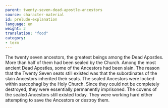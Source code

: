 ```yaml
---
parent: twenty-seven-dead-apostle-ancestors
source: character-material
id: prelude-explanation
language: en
weight: 3
translation: "food"
category:
- term
---
```


The twenty seven ancestors, the greatest beings among the Dead Apostles. More than half of them had been sealed by the Church.
Among the most ancient Dead Apostles, some of the Ancestors had been slain. The reason that the Twenty Seven seats still existed was that the subordinates of the slain Ancestors inherited their seats.
The sealed Ancestors were locked within sarcophagi by the Holy Church. Since they could not be completely destroyed, they were essentially permanently imprisoned. The covens of the sealed Ancestors still existed today. They were working hard either attempting to save the Ancestors or destroy them.
